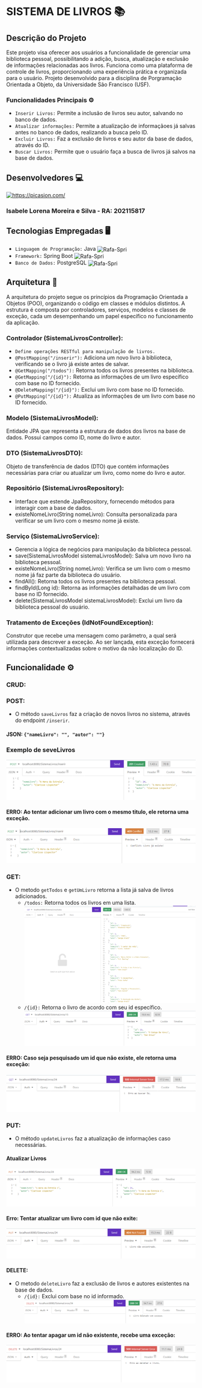 # SISTEMA DE LIVROS 📚
## Descrição do Projeto
Este projeto visa oferecer aos usuários a funcionalidade de gerenciar uma biblioteca pessoal, possibilitando a adição, busca, atualização e exclusão de informações relacionadas aos livros. Funciona como uma plataforma de controle de livros, proporcionando uma experiência prática e organizada para o usuário. Projeto desenvolvido para a disciplina de Porgramação Orientada a Objeto, da Universidade São Francisco (USF).



### Funcionalidades Principais ⚙️
- `Inserir Livros:` Permite a inclusão de livros seu autor, salvando no banco de dados.
- `Atualizar informações:` Permite a atualização de informaçãoes já salvas antes no banco de dados, realizando a busca pelo ID.
- `Excluir Livros:` Faz a exclusão de livros e seu autor da base de dados, através do ID.
- `Buscar Livros:` Permite que o usuário faça a busca de livros já salvos na base de dados.

## Desenvolvedores 💻
<a href="https://picasion.com/"><img src="https://i.picasion.com/pic92/546c2307c356cd9f4d6f6f6ac8ac4796.gif" width="150" height="150" border="0" alt="https://picasion.com/" /></a><br />
### Isabele Lorena Moreira e Silva - RA: 202115817

## Tecnologias Empregadas 🖥️
- `Linguagem de Programação:` Java <img align="center" alt="Rafa-Spri" height="50" width="70" src="https://cdn.jsdelivr.net/gh/devicons/devicon/icons/java/java-original-wordmark.svg" />
- `Framework:` Spring Boot   <img align="center" alt="Rafa-Spri" height="30" width="40" src="https://cdn.jsdelivr.net/gh/devicons/devicon/icons/spring/spring-original.svg" >
- `Banco de Dados:` PostgreSQL <img align="center" alt="Rafa-Spri" height="40" width="60" src="https://cdn.jsdelivr.net/gh/devicons/devicon/icons/postgresql/postgresql-original.svg" />

## Arquitetura 📝
A arquitetura do projeto segue os princípios da Programação Orientada a Objetos (POO), organizando o código em classes e módulos distintos. A estrutura é composta por controladores, serviços, modelos e classes de exceção, cada um desempenhando um papel específico no funcionamento da aplicação.
### Controlador (SistemaLivrosController):
- `Define operações RESTful para manipulação de livros.`
- `@PostMapping("/inserir"):` Adiciona um novo livro à biblioteca, verificando se o livro já existe antes de salvar.
- `@GetMapping("/todos"):` Retorna todos os livros presentes na biblioteca.
- `@GetMapping("/{id}"):` Retorna as informações de um livro específico com base no ID fornecido.
- `@DeleteMapping("/{id}"):` Exclui um livro com base no ID fornecido.
- `@PutMapping("/{id}"):` Atualiza as informações de um livro com base no ID fornecido.
### Modelo (SistemaLivrosModel):
Entidade JPA que representa a estrutura de dados dos livros na base de dados. Possui campos como ID, nome do livro e autor.
### DTO (SistemaLivrosDTO):
Objeto de transferência de dados (DTO) que contém informações necessárias para criar ou atualizar um livro, como nome do livro e autor.
### Repositório (SistemaLivrosRepository):
- Interface que estende JpaRepository, fornecendo métodos para interagir com a base de dados.
- existeNomeLivro(String nomeLivro): Consulta personalizada para verificar se um livro com o mesmo nome já existe.
### Serviço (SistemaLivroService):
- Gerencia a lógica de negócios para manipulação da biblioteca pessoal.
- save(SistemaLivrosModel sistemaLivrosModel): Salva um novo livro na biblioteca pessoal.
- existeNomeLivro(String nomeLivro): Verifica se um livro com o mesmo nome já faz parte da biblioteca do usuário.
- findAll(): Retorna todos os livros presentes na biblioteca pessoal.
- findById(Long id): Retorna as informações detalhadas de um livro com base no ID fornecido.
- delete(SistemaLivrosModel sistemaLivrosModel): Exclui um livro da biblioteca pessoal do usuário.

### Tratamento de Exceções (IdNotFoundException):
Construtor que recebe uma mensagem como parâmetro, a qual será utilizada para descrever a exceção. Ao ser lançada, esta exceção fornecerá informações contextualizadas sobre o motivo da não localização do ID.

## Funcionalidade ⚙️
### CRUD:
### POST:
- O método `saveLivros` faz a criação de novos livros no sistema, através do endpoint `/inserir`. 
#### JSON: `{"nameLivro": "", "autor": ""}`
### Exemplo de seveLivros
![Alt text](src/main/java/com/api/LivrosPoo/imagens/POST.png)
#### ERRO: Ao tentar adicionar um livro com o mesmo titulo, ele retorna uma exceção.
![Alt text](src/main/java/com/api/LivrosPoo/imagens/livrojaexiste.png)

### GET:
- O metodo `getTodos` e `getUmLivro` retorna a lista já salva de livros adicionados.
    - `/todos:` Retorna todos os livros em uma lista.
  ![Alt text](src/main/java/com/api/LivrosPoo/imagens/gettodos.png)
    - `/{id}:` Retorna o livro de acordo com seu id específico.
  ![Alt text](src/main/java/com/api/LivrosPoo/imagens/getid.png)
#### ERRO: Caso seja pesquisado um id que não existe, ele retorna uma exceção:
![Alt text](src/main/java/com/api/LivrosPoo/imagens/erroid.png)

### PUT:
- O método `updateLivros` faz a atualização de informações caso necessárias.
#### Atualizar Livros
![Alt text](src/main/java/com/api/LivrosPoo/imagens/put.png)
#### Erro: Tentar atualizar um livro com id que não exite:
![Alt text](src/main/java/com/api/LivrosPoo/imagens/putid.png)

#### DELETE:
- O metodo `deleteLivro` faz a exclusão de livros e autores existentes na base de dados.
    - `/{id}:` Exclui com base no id informado.
![Alt text](src/main/java/com/api/LivrosPoo/imagens/delete.png)
#### ERRO: Ao tentar apagar um id não existente, recebe uma exceção:
![Alt text](src/main/java/com/api/LivrosPoo/imagens/errodelte.png)



